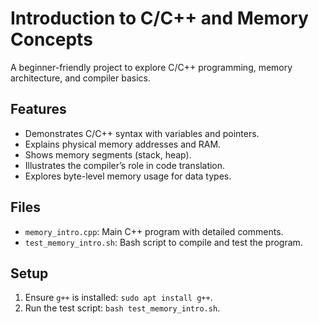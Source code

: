 # Introduction to C/C++ and Memory Concepts

A beginner-friendly project to explore C/C++ programming, memory architecture, and compiler basics.

## Features
- Demonstrates C/C++ syntax with variables and pointers.
- Explains physical memory addresses and RAM.
- Shows memory segments (stack, heap).
- Illustrates the compiler’s role in code translation.
- Explores byte-level memory usage for data types.

## Files
- `memory_intro.cpp`: Main C++ program with detailed comments.
- `test_memory_intro.sh`: Bash script to compile and test the program.

## Setup
1. Ensure `g++` is installed: `sudo apt install g++`.
2. Run the test script: `bash test_memory_intro.sh`.

